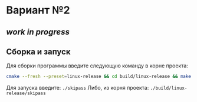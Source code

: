# Вариант №2
## _work in progress_

## Сборка и запуск
Для сборки программы введите следующую команду в корне проекта:  
```bash
cmake --fresh --preset=linux-release && cd build/linux-release && make
```
  
Для запуска введите: `./skipass` Либо, из корня проекта: `./build/linux-release/skipass`  
